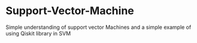 # Support-Vector-Machine
Simple understanding of support vector Machines and a simple example of using Qiskit library in SVM
